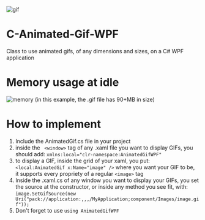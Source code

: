 ![gif](https://github.com/mistwisp/C-Animated-Gif-WPF/blob/main/example.gif)

# C-Animated-Gif-WPF
Class to use animated gifs, of any dimensions and sizes, on a C# WPF application

# Memory usage at idle
![memory](https://i.imgur.com/jg3tsvu.png)
(in this example, the .gif file has 90+MB in size)

# How to implement
1. Include the AnimatedGif.cs file in your project
2. inside the ` <window>` tag of any .xaml file you want to display GIFs, you should add:
```xmlns:local="clr-namespace:AnimatedGifWPF"```
3. to display a GIF, inside the grid of your xaml, you put:
```<local:AnimatedGif x:Name="image" />```
where you want your GIF to be, it supports every propriety of a regular `<image>` tag
4. Inside the .xaml.cs of any window you want to display your GIFs, you set the source at the constructor, or inside any method you see fit, with:
```image.SetGifSource(new Uri("pack://application:,,,/MyApplication;component/Images/image.gif"));```
5. Don't forget to use
```using AnimatedGifWPF```

